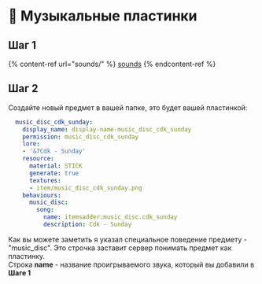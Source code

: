 # 🎹 Музыкальные пластинки

## Шаг 1

{% content-ref url="sounds/" %}
[sounds](sounds/)
{% endcontent-ref %}

## Шаг 2

Создайте новый предмет в вашей папке, это будет вашей пластинкой:

```yaml
  music_disc_cdk_sunday:
    display_name: display-name-music_disc_cdk_sunday
    permission: music_disc_cdk_sunday
    lore:
    - '&7Cdk - Sunday'
    resource:
      material: STICK
      generate: true
      textures:
      - item/music_disc_cdk_sunday.png
    behaviours:
      music_disc:
        song:
          name: itemsadder:music_disc.cdk_sunday
          description: Cdk - Sunday
```

Как вы можете заметить я указал специальное поведение предмету - "music\_disc". Это строчка заставит сервер понимать предмет как пластинку.  
Строка **name** - название проигрываемого звука, который вы добавили в **Шаге 1**
